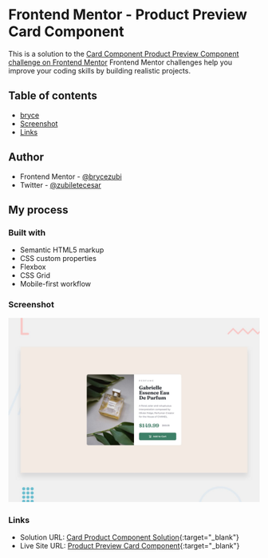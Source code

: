 # Frontend Mentor - Product Preview Card Component
This is a solution to the [Card Component Product Preview Component challenge on Frontend Mentor](https://www.frontendmentor.io/solutions/product-preview-card-component-xjvnwPc_zX)
Frontend Mentor challenges help you improve your coding skills by building realistic projects. 

## Table of contents
- [bryce](#author)
- [Screenshot](#screenshot)
- [Links](#links)

## Author
- Frontend Mentor - [@brycezubi](https://www.frontendmentor.io/profile/brycezubi)
- Twitter - [@zubiletecesar](https://twitter.com/home)

## My process

### Built with

- Semantic HTML5 markup
- CSS custom properties
- Flexbox
- CSS Grid
- Mobile-first workflow

### Screenshot

![Design preview for the Product Preview Card Component coding challenge](https://github.com/brycezubi/product-preview-card/blob/main/design/desktop-preview.jpg)

### Links

- Solution URL: [Card Product Component Solution](https://github.com/brycezubi/product-preview-card){:target="_blank"} 
- Live Site URL: [Product Preview Card Component](https://brycezubi.github.io/product-preview-card/){:target="_blank"} 
